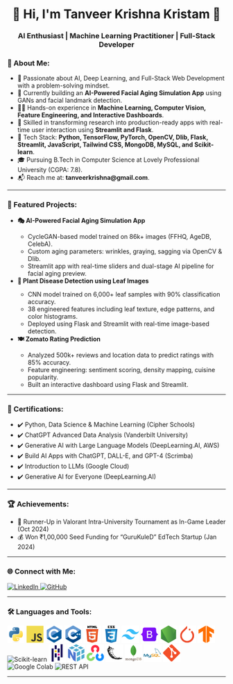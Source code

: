 <!-- Lottie Player CDN -->


<h1 align="center">🚀 Hi, I'm Tanveer Krishna Kristam 👋</h1>
<h3 align="center">AI Enthusiast | Machine Learning Practitioner | Full-Stack Developer</h3>

<!-- Animated AI Developer Visual -->
<div align="center">
  <lottie-player src="https://assets3.lottiefiles.com/packages/lf20_qp1q7mct.json" background="transparent" speed="1" style="width: 250px; height: 250px;" loop autoplay></lottie-player>
</div>

<h3>🌟 About Me:</h3>
<ul>
  <li>🚀 Passionate about AI, Deep Learning, and Full-Stack Web Development with a problem-solving mindset.</li>
  <li>🧠 Currently building an <b>AI-Powered Facial Aging Simulation App</b> using GANs and facial landmark detection.</li>
  <li>👨‍💻 Hands-on experience in <b>Machine Learning, Computer Vision, Feature Engineering, and Interactive Dashboards</b>.</li>
  <li>🎯 Skilled in transforming research into production-ready apps with real-time user interaction using <b>Streamlit and Flask</b>.</li>
  <li>🔧 Tech Stack: <b>Python, TensorFlow, PyTorch, OpenCV, Dlib, Flask, Streamlit, JavaScript, Tailwind CSS, MongoDB, MySQL, and Scikit-learn</b>.</li>
  <li>🎓 Pursuing B.Tech in Computer Science at Lovely Professional University (CGPA: 7.8).</li>
  <li>📬 Reach me at: <b>tanveerkrishna@gmail.com</b>.</li>
</ul>

---

<h3>📌 Featured Projects:</h3>

<!-- Project Animation -->
<lottie-player src="https://assets2.lottiefiles.com/packages/lf20_dgxictn3.json" background="transparent" speed="1" style="width: 180px; height: 180px;" loop autoplay></lottie-player>

<ul>
  <li><b>🎭 AI-Powered Facial Aging Simulation App</b></li>
  <ul>
    <li>CycleGAN-based model trained on 86k+ images (FFHQ, AgeDB, CelebA).</li>
    <li>Custom aging parameters: wrinkles, graying, sagging via OpenCV & Dlib.</li>
    <li>Streamlit app with real-time sliders and dual-stage AI pipeline for facial aging preview.</li>
  </ul>

  <li><b>🌿 Plant Disease Detection using Leaf Images</b></li>
  <ul>
    <li>CNN model trained on 6,000+ leaf samples with 90% classification accuracy.</li>
    <li>38 engineered features including leaf texture, edge patterns, and color histograms.</li>
    <li>Deployed using Flask and Streamlit with real-time image-based detection.</li>
  </ul>

  <li><b>🍽️ Zomato Rating Prediction</b></li>
  <ul>
    <li>Analyzed 500k+ reviews and location data to predict ratings with 85% accuracy.</li>
    <li>Feature engineering: sentiment scoring, density mapping, cuisine popularity.</li>
    <li>Built an interactive dashboard using Flask and Streamlit.</li>
  </ul>
</ul>

---

<h3>📜 Certifications:</h3>

<!-- Certificate Animation -->
<lottie-player src="https://assets4.lottiefiles.com/packages/lf20_jtbfg2nb.json" background="transparent" speed="1" style="width: 120px; height: 120px;" loop autoplay></lottie-player>

<ul>
  <li>✔️ Python, Data Science & Machine Learning (Cipher Schools)</li>
  <li>✔️ ChatGPT Advanced Data Analysis (Vanderbilt University)</li>
  <li>✔️ Generative AI with Large Language Models (DeepLearning.AI, AWS)</li>
  <li>✔️ Build AI Apps with ChatGPT, DALL-E, and GPT-4 (Scrimba)</li>
  <li>✔️ Introduction to LLMs (Google Cloud)</li>
  <li>✔️ Generative AI for Everyone (DeepLearning.AI)</li>
</ul>

---

<h3>🏆 Achievements:</h3>

<lottie-player src="https://assets10.lottiefiles.com/private_files/lf30_g5zvmubp.json" background="transparent" speed="1" style="width: 120px; height: 120px;" loop autoplay></lottie-player>

<ul>
  <li>🥇 Runner-Up in Valorant Intra-University Tournament as In-Game Leader (Oct 2024)</li>
  <li>💰 Won ₹1,00,000 Seed Funding for “GuruKuleD” EdTech Startup (Jan 2024)</li>
</ul>

---

<h3>🌐 Connect with Me:</h3>
<p align="left">
  <a href="https://www.linkedin.com/in/tanveer-krishna-kristam/" target="blank">
    <img src="https://img.shields.io/badge/LinkedIn-%230077B5.svg?style=for-the-badge&logo=linkedin&logoColor=white" alt="LinkedIn" />
  </a>
  <a href="https://github.com/KTK69" target="blank">
    <img src="https://img.shields.io/badge/GitHub-%23181717.svg?style=for-the-badge&logo=github&logoColor=white" alt="GitHub" />
  </a>
</p>

---

<h3>🛠️ Languages and Tools:</h3>
<p align="left"> 
  <!-- Languages -->
  <img src="https://raw.githubusercontent.com/devicons/devicon/master/icons/python/python-original.svg" width="40" height="40" alt="Python"/>
  <img src="https://raw.githubusercontent.com/devicons/devicon/master/icons/javascript/javascript-original.svg" width="40" height="40" alt="JavaScript"/>
  <img src="https://raw.githubusercontent.com/devicons/devicon/master/icons/c/c-original.svg" width="40" height="40" alt="C"/>
  <img src="https://raw.githubusercontent.com/devicons/devicon/master/icons/cplusplus/cplusplus-original.svg" width="40" height="40" alt="C++"/>
  <img src="https://raw.githubusercontent.com/devicons/devicon/master/icons/html5/html5-original-wordmark.svg" width="40" height="40" alt="HTML"/>
  <img src="https://raw.githubusercontent.com/devicons/devicon/master/icons/css3/css3-original-wordmark.svg" width="40" height="40" alt="CSS"/>

  <!-- Frameworks & Libraries -->
  <img src="https://raw.githubusercontent.com/devicons/devicon/master/icons/tailwindcss/tailwindcss-plain.svg" width="40" height="40" alt="Tailwind CSS"/>
  <img src="https://raw.githubusercontent.com/devicons/devicon/master/icons/bootstrap/bootstrap-original.svg" width="40" height="40" alt="Bootstrap"/>
  <img src="https://raw.githubusercontent.com/devicons/devicon/master/icons/nodejs/nodejs-original.svg" width="40" height="40" alt="Node.js"/>
  <img src="https://raw.githubusercontent.com/devicons/devicon/master/icons/pytorch/pytorch-original.svg" width="40" height="40" alt="PyTorch"/>
  <img src="https://raw.githubusercontent.com/devicons/devicon/master/icons/tensorflow/tensorflow-original.svg" width="40" height="40" alt="TensorFlow"/>
  <img src="https://raw.githubusercontent.com/devicons/devicon/master/icons/scikit-learn/scikit-learn-original.svg" width="40" height="40" alt="Scikit-learn"/>
  <img src="https://raw.githubusercontent.com/devicons/devicon/master/icons/pandas/pandas-original.svg" width="40" height="40" alt="Pandas"/>
  <img src="https://raw.githubusercontent.com/devicons/devicon/master/icons/numpy/numpy-original.svg" width="40" height="40" alt="NumPy"/>
  <img src="https://raw.githubusercontent.com/devicons/devicon/master/icons/opencv/opencv-original.svg" width="40" height="40" alt="OpenCV"/>
  <img src="https://raw.githubusercontent.com/devicons/devicon/master/icons/flask/flask-original.svg" width="40" height="40" alt="Flask"/>

  <!-- Databases -->
  <img src="https://raw.githubusercontent.com/devicons/devicon/master/icons/mongodb/mongodb-original-wordmark.svg" width="40" height="40" alt="MongoDB"/>
  <img src="https://raw.githubusercontent.com/devicons/devicon/master/icons/mysql/mysql-original-wordmark.svg" width="40" height="40" alt="MySQL"/>

  <!-- Tools & Platforms -->
  <img src="https://raw.githubusercontent.com/devicons/devicon/master/icons/git/git-original.svg" width="40" height="40" alt="Git"/>
  <img src="https://upload.wikimedia.org/wikipedia/commons/d/d0/Google_Colaboratory_SVG_Logo.svg" width="40" height="40" alt="Google Colab"/>
  <img src="https://img.icons8.com/ios-filled/50/000000/api-settings.png" width="40" height="40" alt="REST API"/>
</p>


---
